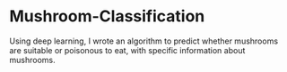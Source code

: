 # Mushroom-Classification

Using deep learning, I wrote an algorithm to predict whether mushrooms are suitable or poisonous to eat, with specific information about mushrooms.
